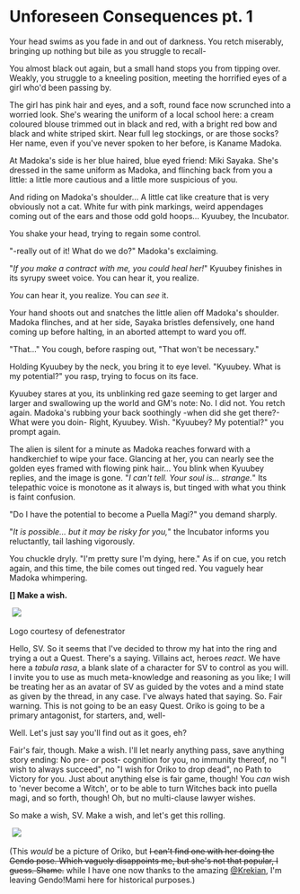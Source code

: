 # Unforeseen Consequences pt. 1

Your head swims as you fade in and out of darkness. You retch miserably, bringing up nothing but bile as you struggle to recall-

You almost black out again, but a small hand stops you from tipping over. Weakly, you struggle to a kneeling position, meeting the horrified eyes of a girl who'd been passing by.

The girl has pink hair and eyes, and a soft, round face now scrunched into a worried look. She's wearing the uniform of a local school here: a cream coloured blouse trimmed out in black and red, with a bright red bow and black and white striped skirt. Near full leg stockings, or are those socks? Her name, even if you've never spoken to her before, is Kaname Madoka.

At Madoka's side is her blue haired, blue eyed friend: Miki Sayaka. She's dressed in the same uniform as Madoka, and flinching back from you a little: a little more cautious and a little more suspicious of you.

And riding on Madoka's shoulder... A little cat like creature that is very obviously not a cat. White fur with pink markings, weird appendages coming out of the ears and those odd gold hoops... Kyuubey, the Incubator.

You shake your head, trying to regain some control.

"-really out of it! What do we do?" Madoka's exclaiming.

"*If you make a contract with me, you could heal her!*" Kyuubey finishes in its syrupy sweet voice. You can hear it, you realize.

*You* can hear it, you realize. You can *see* it.

Your hand shoots out and snatches the little alien off Madoka's shoulder. Madoka flinches, and at her side, Sayaka bristles defensively, one hand coming up before halting, in an aborted attempt to ward you off.

"That..." You cough, before rasping out, "That won't be necessary."

Holding Kyuubey by the neck, you bring it to eye level. "Kyuubey. What is my potential?" you rasp, trying to focus on its face.

Kyuubey stares at you, its unblinking red gaze seeming to get larger and larger and swallowing up the world and
GM's note: No. I did not.
You retch again. Madoka's rubbing your back soothingly -when did she get there?- What were you doin- Right, Kyuubey. Wish. "Kyuubey? My potential?" you prompt again.

The alien is silent for a minute as Madoka reaches forward with a handkerchief to wipe your face. Glancing at her, you can nearly see the golden eyes framed with flowing pink hair... You blink when Kyuubey replies, and the image is gone. "*I can't tell. Your soul is... strange.*" Its telepathic voice is monotone as it always is, but tinged with what you think is faint confusion.

"Do I have the potential to become a Puella Magi?" you demand sharply.

"*It is possible... but it may be risky for you,*" the Incubator informs you reluctantly, tail lashing vigorously.

You chuckle dryly. "I'm pretty sure I'm dying, here." As if on cue, you retch again, and this time, the bile comes out tinged red. You vaguely hear Madoka whimpering.

**\[] Make a wish.**

![](data:image/gif;base64,R0lGODlhAQABAIAAAAAAAP///yH5BAEAAAAALAAAAAABAAEAAAIBRAA7) ![](http://i.imgur.com/SgiZStz.png)

Logo courtesy of defenestrator

Hello, SV. So it seems that I've decided to throw my hat into the ring and trying a out a Quest.
There's a saying. Villains act, heroes *react*.
We have here a *tabula rasa*, a blank slate of a character for SV to control as you will. I invite you to use as much meta-knowledge and reasoning as you like; I will be treating her as an avatar of SV as guided by the votes and a mind state as given by the thread, in any case.
I've always hated that saying.
So. Fair warning. This is not going to be an easy Quest. Oriko is going to be a primary antagonist, for starters, and, well-

Well. Let's just say you'll find out as it goes, eh?

Fair's fair, though. Make a wish. I'll let nearly anything pass, save anything story ending: No pre- or post- cognition for you, no immunity thereof, no "I wish to always succeed", no "I wish for Oriko to drop dead", no Path to Victory for you. Just about anything else is fair game, though! You *can* wish to 'never become a Witch', or to be able to turn Witches back into puella magi, and so forth, though! Oh, but no multi-clause lawyer wishes.

So make a wish, SV. Make a wish, and let's get this rolling.

![](data:image/gif;base64,R0lGODlhAQABAIAAAAAAAP///yH5BAEAAAAALAAAAAABAAEAAAIBRAA7) ![](http://i.imgur.com/aOyOgdk.jpg)

(This *would* be a picture of Oriko, but ~~I can't find one with her doing the Gendo pose. Which vaguely disappoints me, but she's not that popular, I guess. Shame.~~ while I have one now thanks to the amazing [@Krekian](https://forums.sufficientvelocity.com/members/2312/), I'm leaving Gendo!Mami here for historical purposes.)
